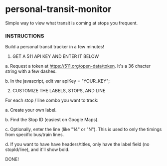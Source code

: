 # personal-transit-monitor
Simple way to view what transit is coming at stops you frequent.

### INSTRUCTIONS ###

Build a personal transit tracker in a few minutes!

1. GET A 511 API KEY AND ENTER IT BELOW

a. Request a token at https://511.org/open-data/token. It's a 36 chacter string with a few dashes.

b. In the javascript, edit var apiKey = "YOUR_KEY";

2. CUSTOMIZE THE LABELS, STOPS, AND LINE

For each stop / line combo you want to track:

a. Create your own label.

b. Find the Stop ID (easiest on Google Maps).

c. Optionally, enter the line (like "14" or "N"). This is used to only the timings from specific bus/train lines.

d. If you want to have have headers/titles, only have the label field (no stopId/line), and it'll show bold.

DONE!
